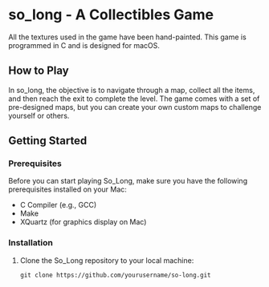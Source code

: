 # so_long - A Collectibles Game

All the textures used in the game have been hand-painted. This game is programmed in C and is designed for macOS.

## How to Play

In so_long, the objective is to navigate through a map, collect all the items, and then reach the exit to complete the level. The game comes with a set of pre-designed maps, but you can create your own custom maps to challenge yourself or others.

## Getting Started

### Prerequisites

Before you can start playing So_Long, make sure you have the following prerequisites installed on your Mac:

- C Compiler (e.g., GCC)
- Make
- XQuartz (for graphics display on Mac)

### Installation

1. Clone the So_Long repository to your local machine:

   ```shell
   git clone https://github.com/yourusername/so-long.git
